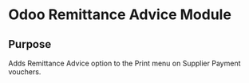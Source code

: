 # Odoo Remittance Advice Module

## Purpose

Adds Remittance Advice option to the Print menu on Supplier Payment vouchers.
